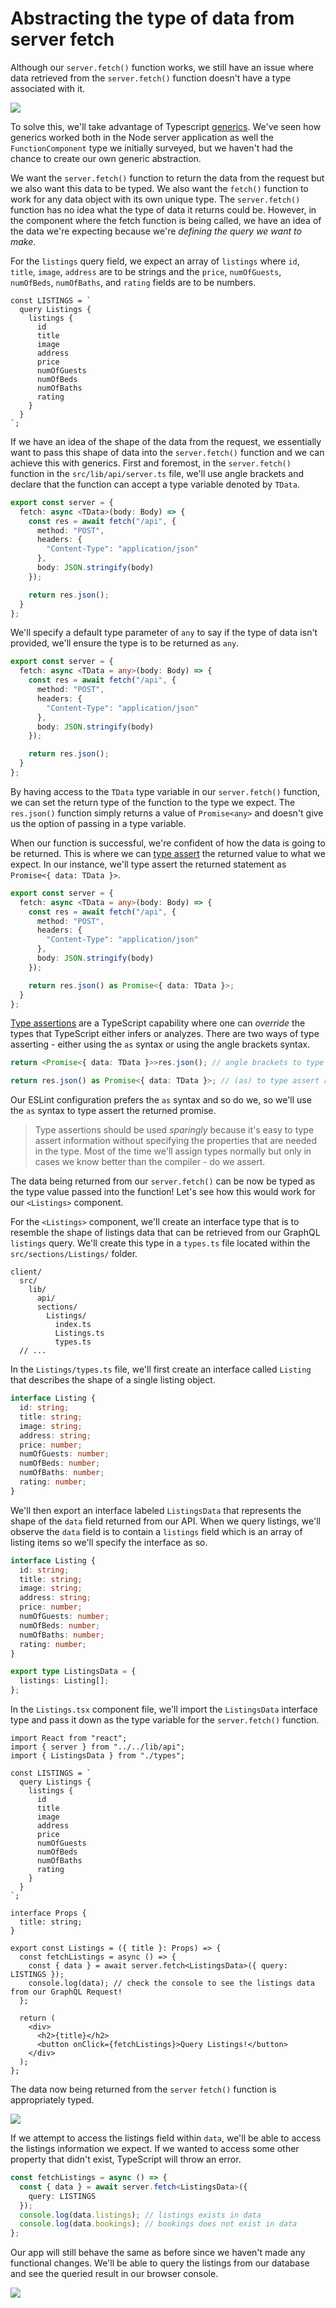 # Abstracting the type of data from server fetch

Although our `server.fetch()` function works, we still have an issue where data retrieved from the `server.fetch()` function doesn't have a type associated with it.

![](public/assets/untyped-data.png)

To solve this, we'll take advantage of Typescript [generics](https://www.typescriptlang.org/docs/handbook/generics.html). We've seen how generics worked both in the Node server application as well the `FunctionComponent` type we initially surveyed, but we haven't had the chance to create our own generic abstraction.

We want the `server.fetch()` function to return the data from the request but we also want this data to be typed. We also want the `fetch()` function to work for any data object with its own unique type. The `server.fetch()` function has no idea what the type of data it returns could be. However, in the component where the fetch function is being called, we have an idea of the data we're expecting because we're _defining the query we want to make_.

For the `listings` query field, we expect an array of `listings` where `id`, `title`, `image`, `address` are to be strings and the `price`, `numOfGuests`, `numOfBeds`, `numOfBaths`, and `rating` fields are to be numbers.

```tsx
const LISTINGS = `
  query Listings {
    listings {
      id
      title
      image
      address
      price
      numOfGuests
      numOfBeds
      numOfBaths
      rating
    }
  }
`;
```

If we have an idea of the shape of the data from the request, we essentially want to pass this shape of data into the `server.fetch()` function and we can achieve this with generics. First and foremost, in the `server.fetch()` function in the `src/lib/api/server.ts` file, we'll use angle brackets and declare that the function can accept a type variable denoted by `TData`.

```typescript
export const server = {
  fetch: async <TData>(body: Body) => {
    const res = await fetch("/api", {
      method: "POST",
      headers: {
        "Content-Type": "application/json"
      },
      body: JSON.stringify(body)
    });

    return res.json();
  }
};
```

We'll specify a default type parameter of `any` to say if the type of data isn't provided, we'll ensure the type is to be returned as `any`.

```typescript
export const server = {
  fetch: async <TData = any>(body: Body) => {
    const res = await fetch("/api", {
      method: "POST",
      headers: {
        "Content-Type": "application/json"
      },
      body: JSON.stringify(body)
    });

    return res.json();
  }
};
```

By having access to the `TData` type variable in our `server.fetch()` function, we can set the return type of the function to the type we expect. The `res.json()` function simply returns a value of `Promise<any>` and doesn't give us the option of passing in a type variable.

When our function is successful, we're confident of how the data is going to be returned. This is where we can [type assert](https://www.typescriptlang.org/docs/handbook/basic-types.html#type-assertions) the returned value to what we expect. In our instance, we'll type assert the returned statement as `Promise<{ data: TData }>`.

```typescript
export const server = {
  fetch: async <TData = any>(body: Body) => {
    const res = await fetch("/api", {
      method: "POST",
      headers: {
        "Content-Type": "application/json"
      },
      body: JSON.stringify(body)
    });

    return res.json() as Promise<{ data: TData }>;
  }
};
```

[Type assertions](https://www.typescriptlang.org/docs/handbook/basic-types.html#type-assertions) are a TypeScript capability where one can _override_ the types that TypeScript either infers or analyzes. There are two ways of type asserting - either using the `as` syntax or using the angle brackets syntax.

```typescript
return <Promise<{ data: TData }>>res.json(); // angle brackets to type assert res.json()

return res.json() as Promise<{ data: TData }>; // (as) to type assert res.json()
```

Our ESLint configuration prefers the `as` syntax and so do we, so we'll use the `as` syntax to type assert the returned promise.

> Type assertions should be used _sparingly_ because it's easy to type assert information without specifying the properties that are needed in the type. Most of the time we'll assign types normally but only in cases we know better than the compiler - do we assert.

The data being returned from our `server.fetch()` can be now be typed as the type value passed into the function! Let's see how this would work for our `<Listings>` component.

For the `<Listings>` component, we'll create an interface type that is to resemble the shape of listings data that can be retrieved from our GraphQL `listings` query. We'll create this type in a `types.ts` file located within the `src/sections/Listings/` folder.

```shell
client/
  src/
    lib/
      api/
      sections/
        Listings/
          index.ts
          Listings.ts
          types.ts
  // ...
```

In the `Listings/types.ts` file, we'll first create an interface called `Listing` that describes the shape of a single listing object.

```typescript
interface Listing {
  id: string;
  title: string;
  image: string;
  address: string;
  price: number;
  numOfGuests: number;
  numOfBeds: number;
  numOfBaths: number;
  rating: number;
}
```

We'll then export an interface labeled `ListingsData` that represents the shape of the `data` field returned from our API. When we query listings, we'll observe the `data` field is to contain a `listings` field which is an array of listing items so we'll specify the interface as so.

```typescript
interface Listing {
  id: string;
  title: string;
  image: string;
  address: string;
  price: number;
  numOfGuests: number;
  numOfBeds: number;
  numOfBaths: number;
  rating: number;
}

export type ListingsData = {
  listings: Listing[];
};
```

In the `Listings.tsx` component file, we'll import the `ListingsData` interface type and pass it down as the type variable for the `server.fetch()` function.

```tsx
import React from "react";
import { server } from "../../lib/api";
import { ListingsData } from "./types";

const LISTINGS = `
  query Listings {
    listings {
      id
      title
      image
      address
      price
      numOfGuests
      numOfBeds
      numOfBaths
      rating
    }
  }
`;

interface Props {
  title: string;
}

export const Listings = ({ title }: Props) => {
  const fetchListings = async () => {
    const { data } = await server.fetch<ListingsData>({ query: LISTINGS });
    console.log(data); // check the console to see the listings data from our GraphQL Request!
  };

  return (
    <div>
      <h2>{title}</h2>
      <button onClick={fetchListings}>Query Listings!</button>
    </div>
  );
};
```

The data now being returned from the `server` `fetch()` function is appropriately typed.

![](public/assets/typed-data.png)

If we attempt to access the listings field within `data`, we'll be able to access the listings information we expect. If we wanted to access some other property that didn't exist, TypeScript will throw an error.

```typescript
const fetchListings = async () => {
  const { data } = await server.fetch<ListingsData>({
    query: LISTINGS
  });
  console.log(data.listings); // listings exists in data
  console.log(data.bookings); // bookings does not exist in data
};
```

Our app will still behave the same as before since we haven't made any functional changes. We'll be able to query the listings from our database and see the queried result in our browser console.

![](public/assets/query-listings-console.png)
